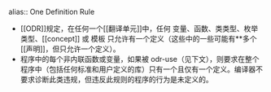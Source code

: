alias:: One Definition Rule

- [[ODR]]规定，在任何一个[[翻译单元]]中，任何 变量、函数、类类型、枚举类型、[[concept]] 或 模板 只允许有一个定义（这些中的一些可能有**多个[[声明]]，但只允许一个定义）。
- 程序中的每个非内联函数或变量，如果被 odr-use（见下文），则要求在整个程序中（包括任何标准和用户定义的库）只有一个且仅有一个定义。编译器不要求诊断此类违规，但违反此规则的程序的行为是未定义的。
